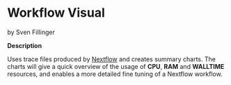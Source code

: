 # Workflow Visual
by Sven Fillinger

**Description**

Uses trace files produced by [Nextflow](https://www.nextflow.io/docs/latest/tracing.html#trace-report) and creates summary charts. The charts will give a quick overview of the usage of **CPU**, **RAM** and **WALLTIME** resources, and enables a more detailed fine tuning of a Nextflow workflow.
